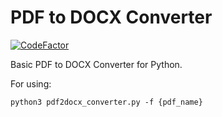 # PDF to DOCX Converter

[![CodeFactor](https://www.codefactor.io/repository/github/akerdogmus/pdf2docx_converter/badge)](https://www.codefactor.io/repository/github/akerdogmus/pdf2docx_converter)

Basic PDF to DOCX Converter for Python.

For using:

    python3 pdf2docx_converter.py -f {pdf_name}
